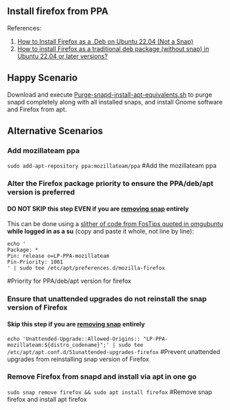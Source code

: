 ## Install firefox from PPA
 
References: 
1.   [How to Install Firefox as a .Deb on Ubuntu 22.04 (Not a Snap)](https://www.omgubuntu.co.uk/2022/04/how-to-install-firefox-deb-apt-ubuntu-22-04)
2.   [How to install Firefox as a traditional deb package (without snap) in Ubuntu 22.04 or later versions?](https://askubuntu.com/questions/1399383/how-to-install-firefox-as-a-traditional-deb-package-without-snap-in-ubuntu-22)

## Happy Scenario
Download and execute [Purge-snapd-install-apt-equivalents.sh](Purge-snapd-install-apt-equivalents.sh) to purge snapd completely along with all installed snaps, and install Gnome software and Firefox from apt.

##  Alternative Scenarios
### Add mozillateam ppa
 
`sudo add-apt-repository ppa:mozillateam/ppa` #Add the mozillateam ppa

### Alter the Firefox package priority to ensure the PPA/deb/apt version is preferred
#### DO NOT SKIP this step EVEN if you are [removing snap](why-not-snapd.md) entirely

This can be done using a [slither of code from FosTips quoted in omgubuntu](https://www.omgubuntu.co.uk/2022/04/how-to-install-firefox-deb-apt-ubuntu-22-04) **while logged in as a su** (copy and paste it whole, not line by line):
```
echo '
Package: *
Pin: release o=LP-PPA-mozillateam
Pin-Priority: 1001
' | sudo tee /etc/apt/preferences.d/mozilla-firefox
```
#Priority for PPA/deb/apt version for firefox

### Ensure that unattended upgrades do not reinstall the snap version of Firefox
#### Skip this step if you are [removing snap](why-not-snapd.md) entirely
 
`echo 'Unattended-Upgrade::Allowed-Origins:: "LP-PPA-mozillateam:${distro_codename}";' | sudo tee /etc/apt/apt.conf.d/51unattended-upgrades-firefox` #Prevent unattended upgrades from reinstalling snap version of Firefox

### Remove Firefox from snapd and install via apt in one go

`sudo snap remove firefox && sudo apt install firefox` #Remove snap firefox and install apt firefox
